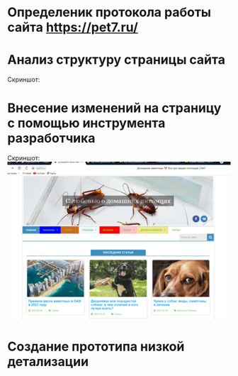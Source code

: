 # Определеник протокола работы сайта **https://pet7.ru/**

# Анализ структуру страницы сайта
Скриншот:

# Внесение изменений на страницу с помощью инструмента разработчика
Скриншот:
![](Скринизм.png)

# Создание прототипа низкой детализации